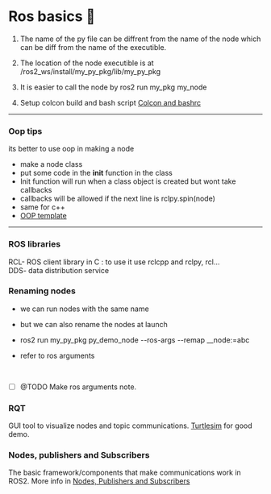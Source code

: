 # Ros basics 🤖

1.  The name of the py file can be diffrent from the name of the node which can be diff from the name of the executible.
    
2.  The location of the node executible is at /ros2_ws/install/my_py_pkg/lib/my_py_pkg
    
3.  It is easier to call the node by ros2 run my_pkg my_node
    
4.  Setup colcon build and bash script [Colcon and bashrc](../ROS2%20Notebook/Colcon%20and%20bashrc.md)
    

* * *

### Oop tips

its better to use oop in making a node

- make a node class
- put some code in the **init** function in the class
- Init function will run when a class object is created but wont take callbacks
- callbacks will be allowed if the next line is rclpy.spin(node)
- same for c++
- [OOP template](../ROS2%20Notebook/OOP%20template.md)

* * *

### ROS libraries

RCL- ROS client library in C : to use it use rclcpp and rclpy, rcl...  
DDS- data distribution service

### Renaming nodes

- we can run nodes with the same name
    
- but we can also rename the nodes at launch
    
- ros2 run my_py_pkg py_demo_node --ros-args --remap \__node:=abc
    
- refer to ros arguments
    

&nbsp;

- [ ] @TODO Make ros arguments note.

### RQT 

GUI tool to visualize nodes and topic communications. [Turtlesim](../ROS2%20Notebook/Turtlesim.md) for good demo.

### Nodes, publishers and Subscribers
The basic framework/components that make communications work in ROS2. More info in [Nodes, Publishers and Subscribers](../ROS2%20Notebook/Nodes,%20publishers,%20subscribers.md)
